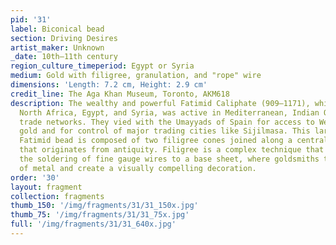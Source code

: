 ```yaml
---
pid: '31'
label: Biconical bead
section: Driving Desires
artist_maker: Unknown
_date: 10th–11th century
region_culture_timeperiod: Egypt or Syria
medium: Gold with filigree, granulation, and "rope" wire
dimensions: 'Length: 7.2 cm, Height: 2.9 cm'
credit_line: The Aga Khan Museum, Toronto, AKM618
description: The wealthy and powerful Fatimid Caliphate (909–1171), which ruled across
  North Africa, Egypt, and Syria, was active in Mediterranean, Indian Ocean, and trans-Saharan
  trade networks. They vied with the Umayyads of Spain for access to West African
  gold and for control of major trading cities like Sijilmasa. This large and elaborate
  Fatimid bead is composed of two filigree cones joined along a central seam, a shape
  that originates from antiquity. Filigree is a complex technique that is based on
  the soldering of fine gauge wires to a base sheet, where goldsmiths twist thin sheets
  of metal and create a visually compelling decoration.
order: '30'
layout: fragment
collection: fragments
thumb_150: '/img/fragments/31/31_150x.jpg'
thumb_75: '/img/fragments/31/31_75x.jpg'
full: '/img/fragments/31/31_640x.jpg'
---
```

